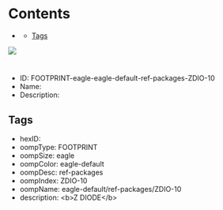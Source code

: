 



Contents
========

* [](#)
	* [Tags](#tags)
  
![][im]
# 

- ID: FOOTPRINT-eagle-eagle-default-ref-packages-ZDIO-10
- Name: 
- Description: 

## Tags

- hexID: 
- oompType: FOOTPRINT
- oompSize: eagle
- oompColor: eagle-default
- oompDesc: ref-packages
- oompIndex: ZDIO-10
- oompName: eagle-default/ref-packages/ZDIO-10
- description: &lt;b&gt;Z DIODE&lt;/b&gt;



[im]: image.png
